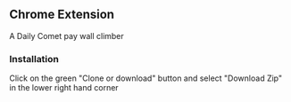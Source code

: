 ## Chrome Extension
A Daily Comet pay wall climber

### Installation

Click on the green "Clone or download" button and select "Download Zip" in the lower right hand corner
